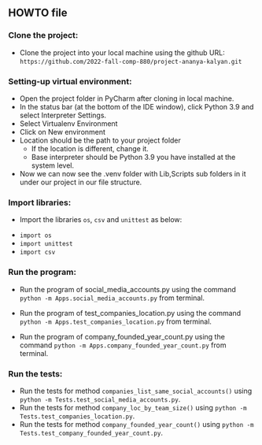## HOWTO file

### Clone the project:

* Clone the project into your local machine using the github URL: `https://github.com/2022-fall-comp-880/project-ananya-kalyan.git`


### Setting-up virtual environment:

* Open the project folder in PyCharm after cloning in local machine.
* In the status bar (at the bottom of the IDE window), click Python 3.9 and select Interpreter Settings.
* Select Virtualenv Environment
* Click on New environment
* Location should be the path to your project folder
  * If the location is different, change it. 
  * Base interpreter should be Python 3.9 you have installed at the system level.
* Now we can now see the .venv folder with Lib,Scripts sub folders in it under our project in our file structure.


### Import libraries:

* Import the libraries `os`, `csv` and `unittest` as below:

- `import os`
- `import unittest`
- `import csv`


### Run the program:

* Run the program of social_media_accounts.py using the command `python -m Apps.social_media_accounts.py` from terminal.

* Run the program of test_companies_location.py using the command `python -m Apps.test_companies_location.py` from terminal.

* Run the program of company_founded_year_count.py using the command `python -m Apps.company_founded_year_count.py` from terminal.



### Run the tests:

* Run the tests for method `companies_list_same_social_accounts()` using `python -m Tests.test_social_media_accounts.py`.
* Run the tests for method `company_loc_by_team_size()` using `python -m Tests.test_companies_location.py`.
* Run the tests for method `company_founded_year_count()` using `python -m Tests.test_company_founded_year_count.py`.
